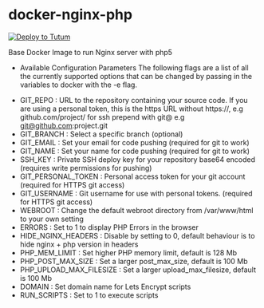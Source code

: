 # docker-nginx-php


[![Deploy to Tutum](https://s.tutum.co/deploy-to-tutum.svg)](https://dashboard.tutum.co/stack/deploy/)

Base Docker Image to run Nginx server with php5

* Available Configuration Parameters
The following flags are a list of all the currently supported options that can be changed by passing in the variables to docker with the -e flag.

- GIT_REPO : URL to the repository containing your source code. If you are using a personal token, this is the https URL without https://, e.g github.com/project/ for ssh prepend with git@ e.g git@github.com:project.git
- GIT_BRANCH : Select a specific branch (optional)
- GIT_EMAIL : Set your email for code pushing (required for git to work)
- GIT_NAME : Set your name for code pushing (required for git to work)
- SSH_KEY : Private SSH deploy key for your repository base64 encoded (requires write permissions for pushing)
- GIT_PERSONAL_TOKEN : Personal access token for your git account (required for HTTPS git access)
- GIT_USERNAME : Git username for use with personal tokens. (required for HTTPS git access)
- WEBROOT : Change the default webroot directory from /var/www/html to your own setting
- ERRORS : Set to 1 to display PHP Errors in the browser
- HIDE_NGINX_HEADERS : Disable by setting to 0, default behaviour is to hide nginx + php version in headers
- PHP_MEM_LIMIT : Set higher PHP memory limit, default is 128 Mb
- PHP_POST_MAX_SIZE : Set a larger post_max_size, default is 100 Mb
- PHP_UPLOAD_MAX_FILESIZE : Set a larger upload_max_filesize, default is 100 Mb
- DOMAIN : Set domain name for Lets Encrypt scripts
- RUN_SCRIPTS : Set to 1 to execute scripts

